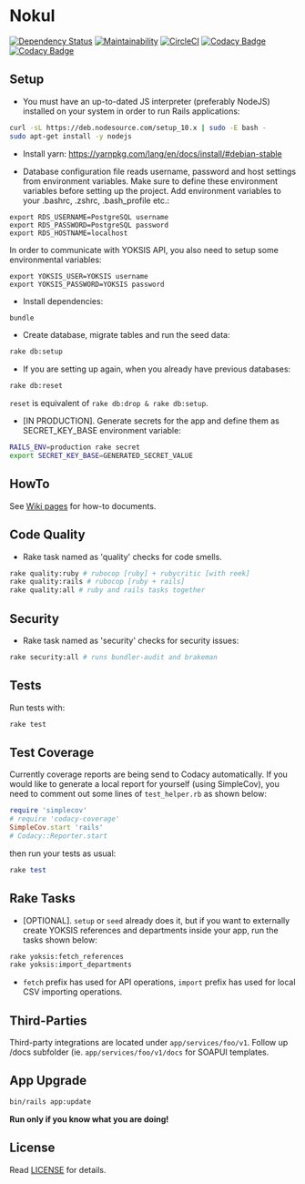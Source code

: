 # Nokul

[![Dependency Status](https://gemnasium.com/badges/github.com/omu/nokul.svg)](https://gemnasium.com/github.com/omu/nokul) [![Maintainability](https://api.codeclimate.com/v1/badges/32e076b5cbd4ee545f48/maintainability)](https://codeclimate.com/github/omu/nokul/maintainability) [![CircleCI](https://circleci.com/gh/omu/nokul/tree/master.svg?style=svg&circle-token=a25e63abc0e1e6c074750d9b2ce5396e3e279d82)](https://circleci.com/gh/omu/nokul/tree/master) [![Codacy Badge](https://api.codacy.com/project/badge/Grade/2c7333e690454bbd99811c8860f08d2b)](https://www.codacy.com/app/msdundar/nokul?utm_source=github.com&amp;utm_medium=referral&amp;utm_content=omu/nokul&amp;utm_campaign=Badge_Grade) [![Codacy Badge](https://api.codacy.com/project/badge/Coverage/2c7333e690454bbd99811c8860f08d2b)](https://www.codacy.com/app/msdundar/nokul?utm_source=github.com&utm_medium=referral&utm_content=omu/nokul&utm_campaign=Badge_Coverage)

## Setup

- You must have an up-to-dated JS interpreter (preferably NodeJS) installed on your system in order to run Rails applications:

```bash
curl -sL https://deb.nodesource.com/setup_10.x | sudo -E bash -
sudo apt-get install -y nodejs
```

- Install yarn: https://yarnpkg.com/lang/en/docs/install/#debian-stable

- Database configuration file reads username, password and host settings from environment variables. Make sure to define these environment variables before setting up the project. Add environment variables to your .bashrc, .zshrc, .bash_profile etc.:

```
export RDS_USERNAME=PostgreSQL username
export RDS_PASSWORD=PostgreSQL password
export RDS_HOSTNAME=localhost
```

In order to communicate with YOKSIS API, you also need to setup some environmental variables:

```
export YOKSIS_USER=YOKSIS username
export YOKSIS_PASSWORD=YOKSIS password
```

- Install dependencies:

```bash
bundle
```

- Create database, migrate tables and run the seed data:

```bash
rake db:setup
```

- If you are setting up again, when you already have previous databases:

```bash
rake db:reset
```

`reset` is equivalent of `rake db:drop & rake db:setup`.

- [IN PRODUCTION]. Generate secrets for the app and define them as SECRET_KEY_BASE environment variable:

```bash
RAILS_ENV=production rake secret
export SECRET_KEY_BASE=GENERATED_SECRET_VALUE
```

## HowTo

See [Wiki pages](https://github.com/omu/nokul-bati/wiki) for how-to documents.

## Code Quality

- Rake task named as 'quality' checks for code smells.

```bash
rake quality:ruby # rubocop [ruby] + rubycritic [with reek]
rake quality:rails # rubocop [ruby + rails]
rake quality:all # ruby and rails tasks together
```

## Security

- Rake task named as 'security' checks for security issues:

```bash
rake security:all # runs bundler-audit and brakeman
```

## Tests

Run tests with:

```bash
rake test
```

## Test Coverage

Currently coverage reports are being send to Codacy automatically. If you would like to generate a local report for yourself (using SimpleCov), you need to comment out some lines of `test_helper.rb` as shown below:

```ruby
require 'simplecov'
# require 'codacy-coverage'
SimpleCov.start 'rails'
# Codacy::Reporter.start
```

then run your tests as usual:

```ruby
rake test
```

## Rake Tasks

- [OPTIONAL]. `setup` or `seed` already does it, but if you want to externally create YOKSIS references and departments inside your app, run the tasks shown below:

```bash
rake yoksis:fetch_references
rake yoksis:import_departments
```

* `fetch` prefix has used for API operations, `import` prefix has used for local CSV importing operations.

## Third-Parties

Third-party integrations are located under `app/services/foo/v1`. Follow up /docs subfolder (ie. `app/services/foo/v1/docs` for SOAPUI templates.

## App Upgrade

```bash
bin/rails app:update
```

**Run only if you know what you are doing!**

## License

Read [LICENSE](LICENSE.md) for details.
